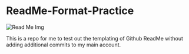 # ReadMe-Format-Practice

![Read Me Img](https://thumbs.dreamstime.com/b/book-character-cute-illustration-read-me-icon-logo-illustration-vector-book-character-cute-illustration-read-me-icon-211474802.jpg)

This is a repo for me to test out the templating of Github ReadMe without adding additional commits to my main account.
